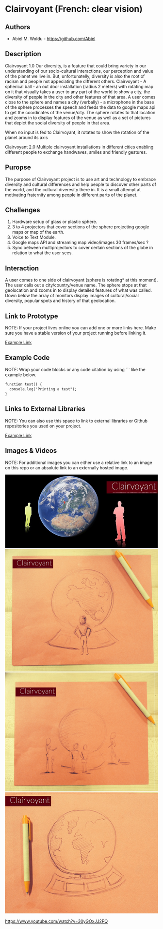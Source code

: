 # Clairvoyant (French: clear vision)

## Authors
- Abiel M. Woldu - https://github.com/Abiel

## Description
Clairvoyant 1.0
Our diversity, is a feature that could bring variety in our understanding of our socio-cultural interactions, our perception and value of the planet we live in. But, unfortunatelly, diversity is also the root of racism and people not appeciating the different others.
Clairvoyant - A spherical ball - an out door installation (radius 2 meters) with rotating map on it that visually takes a user to any part of the world to show a city, the diversity of people in the city and other features of that area.
A user comes close to the sphere and names a city (verbally) - a microphone in the base of the sphere processes the speech and feeds the data to google maps api to get the coordinates of the venue/city. The sphere rotates to that location and zooms in to display features of the venue as well as a set of pictures that depict the social diversity of people in that area.

When no input is fed to Clairvoyant, it rotates to show the rotation of the planet around its axis

Clairvoyant 2.0 
Multiple clairvoyant installations in different cities enabling different people to exchange handwaves, smiles and friendly gestures.


## Puropse
The purpose of Clairvoyant project is to use art and technology to embrace diversity and cultural differences and help people to discover other parts of the world, and the cultural diveresity there in. It is a small attempt at motivating fraternity among people in different parts of the planet.

## Challenges
1. Hardware setup of glass or plastic sphere.
2. 3 to 4 projectors that cover sections of the sphere projecting google maps or map of the earth.
3. Voice to Text Module.
4. Google maps API and streaming map video/images 30 frames/sec ?
5. Sync between multiprojectors to cover certain sections of the globe in relation to what the user sees.


## Interaction
A user comes to one side of clairvoyant (sphere is rotating* at this moment). The user calls out a city/country/venue name. The sphere stops at that geolocation and zooms in to display detailed features of what was called. Down below  the array of monitors display images of cultural/social diversity, popular spots and history of that geolocation.


## Link to Prototype
NOTE: If your project lives online you can add one or more links here. Make sure you have a stable version of your project running before linking it.

[Example Link](http://www.google.com "Example Link")

## Example Code
NOTE: Wrap your code blocks or any code citation by using ``` like the example below.
```
function test() {
  console.log("Printing a test");
}
```
## Links to External Libraries
 NOTE: You can also use this space to link to external libraries or Github repositories you used on your project.

[Example Link](http://www.google.com "Example Link")

## Images & Videos
NOTE: For additional images you can either use a relative link to an image on this repo or an absolute link to an externally hosted image.

![Example Image](project_images/cover.jpg?raw=true "Example Image")
![Example Image](project_images/photo3.JPG?raw=true "Example Image")
![Example Image](project_images/photo2.JPG?raw=true "Example Image")
![Example Image](project_images/photo1.JPG?raw=true "Example Image")

https://www.youtube.com/watch?v=30yGOxJJ2PQ
